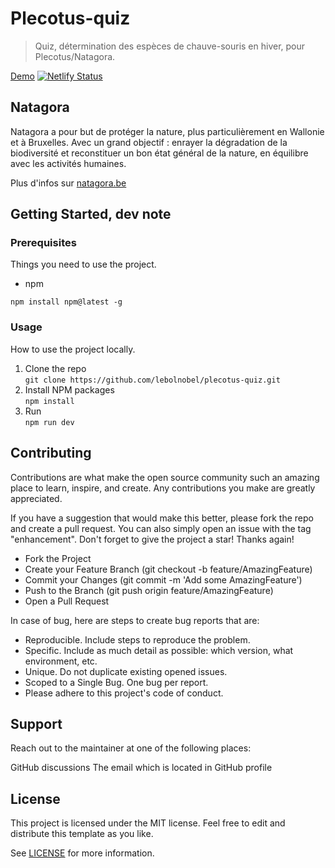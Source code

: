 # Plecotus-quiz

> Quiz, détermination des espèces de chauve-souris en hiver, pour Plecotus/Natagora.

[Demo](https://plecotus.netlify.app/)
[![Netlify Status](https://api.netlify.com/api/v1/badges/e480aa65-4fef-44eb-bbd1-82c2747de4ef/deploy-status)](https://app.netlify.com/sites/plecotus/deploys)

## Natagora

Natagora a pour but de protéger la nature, plus particulièrement en Wallonie et à Bruxelles. Avec un grand objectif : enrayer la dégradation de la biodiversité et reconstituer un bon état général de la nature, en équilibre avec les activités humaines.

Plus d'infos sur [natagora.be](https://natagora.be)

## Getting Started, dev note

### Prerequisites

Things you need to use the project.

* npm

```
npm install npm@latest -g
```

### Usage

How to use the project locally.

1. Clone the repo  
```git clone https://github.com/lebolnobel/plecotus-quiz.git```
2. Install NPM packages  
```npm install```
3. Run  
```npm run dev```

## Contributing

Contributions are what make the open source community such an amazing place to learn, inspire, and create. Any contributions you make are greatly appreciated.

If you have a suggestion that would make this better, please fork the repo and create a pull request. You can also simply open an issue with the tag "enhancement". Don't forget to give the project a star! Thanks again!

* Fork the Project
* Create your Feature Branch (git checkout -b feature/AmazingFeature)
* Commit your Changes (git commit -m 'Add some AmazingFeature')
* Push to the Branch (git push origin feature/AmazingFeature)
* Open a Pull Request

In case of bug, here are steps to create bug reports that are:

* Reproducible. Include steps to reproduce the problem.
* Specific. Include as much detail as possible: which version, what environment, etc.
* Unique. Do not duplicate existing opened issues.
* Scoped to a Single Bug. One bug per report.
* Please adhere to this project's code of conduct.

## Support
Reach out to the maintainer at one of the following places:

GitHub discussions
The email which is located in GitHub profile

## License

This project is licensed under the MIT license. Feel free to edit and distribute this template as you like.

See [LICENSE](LICENSE) for more information.
